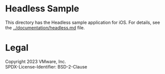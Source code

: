 Headless Sample
===============
This directory has the Headless sample application for iOS. For details, see the
[../documentation/headless.md](../documentation/headless.md) file.

Legal
=====
Copyright 2023 VMware, Inc.  
SPDX-License-Identifier: BSD-2-Clause
